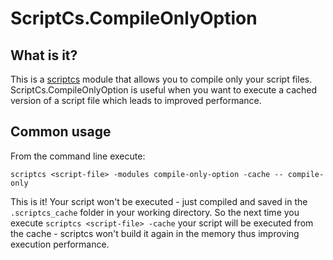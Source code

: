 # ScriptCs.CompileOnlyOption

## What is it?
This is a [scriptcs](https://github.com/scriptcs/scriptcs) module that allows you to compile only your script files. ScriptCs.CompileOnlyOption is useful when you want to execute a cached version of a script file which leads to improved performance.

## Common usage
From the command line execute:
```
scriptcs <script-file> -modules compile-only-option -cache -- compile-only
```

This is it! Your script won't be executed - just compiled and saved in the `.scriptcs_cache` folder in your working directory. So the next time you execute `scriptcs <script-file> -cache` your script will be executed from the cache - scriptcs won't build it again in the memory thus improving execution performance.
